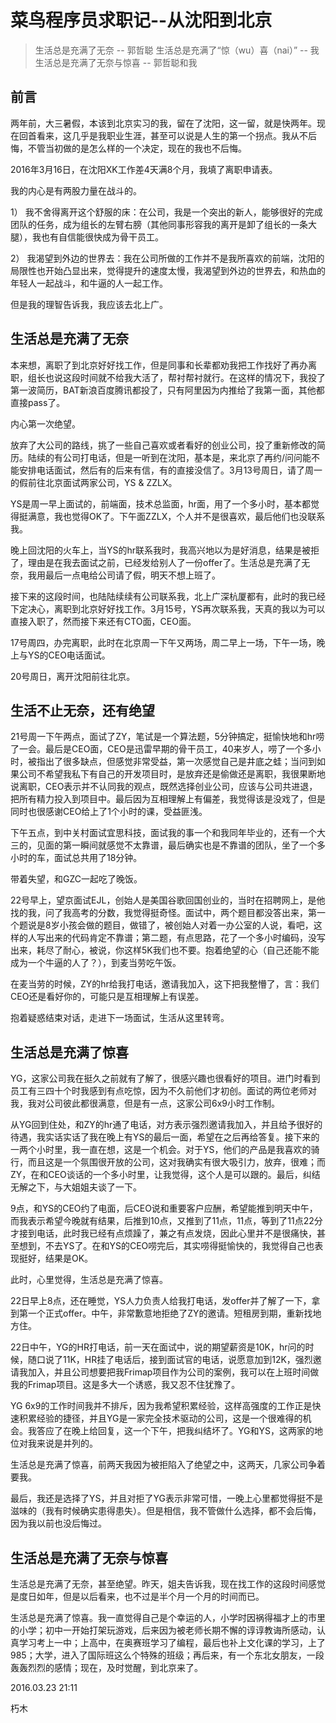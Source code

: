 # 菜鸟程序员求职记--从沈阳到北京

>生活总是充满了无奈  -- 郭哲聪
>生活总是充满了“惊（wu）喜（nai）” -- 我
>生活总是充满了无奈与惊喜 -- 郭哲聪和我

## 前言

两年前，大三暑假，本该到北京实习的我，留在了沈阳，这一留，就是快两年。现在回首看来，这几乎是我职业生涯，甚至可以说是人生的第一个拐点。我从不后悔，不管当初做的是怎么样的一个决定，现在的我也不后悔。

2016年3月16日，在沈阳XK工作差4天满8个月，我填了离职申请表。

我的内心是有两股力量在战斗的。

1） 我不舍得离开这个舒服的床：在公司，我是一个突出的新人，能够很好的完成团队的任务，成为组长的左臂右膀（其他同事形容我的离开是卸了组长的一条大腿），我也有自信能很快成为骨干员工。

2） 我渴望到外边的世界去：我在公司所做的工作并不是我所喜欢的前端，沈阳的局限性也开始凸显出来，觉得提升的速度太慢，我渴望到外边的世界去，和热血的年轻人一起战斗，和牛逼的人一起工作。

但是我的理智告诉我，我应该去北上广。

## 生活总是充满了无奈

本来想，离职了到北京好好找工作，但是同事和长辈都劝我把工作找好了再办离职，组长也说这段时间就不给我大活了，帮衬帮衬就行。在这样的情况下，我投了第一波简历，BAT新浪百度腾讯都投了，只有阿里因为内推给了我第一面，其他都直接pass了。

内心第一次绝望。

放弃了大公司的路线，挑了一些自己喜欢或者看好的创业公司，投了重新修改的简历。陆续的有公司打电话，但是一听到在沈阳，基本是，来北京了再约/问问能不能安排电话面试，然后有的后来有信，有的直接没信了。3月13号周日，请了周一的假前往北京面试两家公司，YS & ZZLX。

YS是周一早上面试的，前端面，技术总监面，hr面，用了一个多小时，基本都觉得挺满意，我也觉得OK了。下午面ZZLX，个人并不是很喜欢，最后他们也没联系我。

晚上回沈阳的火车上，当YS的hr联系我时，我高兴地以为是好消息，结果是被拒了，理由是在我去面试之前，已经发给别人了一份offer了。生活总是充满了无奈，我用最后一点电给公司请了假，明天不想上班了。

接下来的这段时间，也陆陆续续有公司联系我，北上广深杭厦都有，此时的我已经下定决心，离职到北京好好找工作。3月15号，YS再次联系我，天真的我以为可以直接入职了，然而接下来还有CTO面，CEO面。

17号周四，办完离职，此时在北京周一下午又两场，周二早上一场，下午一场，晚上与YS的CEO电话面试。

20号周日，离开沈阳前往北京。

## 生活不止无奈，还有绝望

21号周一下午两点，面试了ZY，笔试是一个算法题，5分钟搞定，挺愉快地和hr唠了一会。最后是CEO面，CEO是迅雷早期的骨干员工，40来岁人，唠了一个多小时，被指出了很多缺点，但感觉非常受益，第一次感觉自己是井底之蛙；当问到如果公司不希望我私下有自己的开发项目时，是放弃还是偷做还是离职，我很果断地说离职，CEO表示并不认同我的观点，既然选择创业公司，应该与公司共进退，把所有精力投入到项目中。最后因为互相理解上有偏差，我觉得该是没戏了，但是同时也很感谢CEO给上了1个小时的课，受益匪浅。

下午五点，到中关村面试宜思科技，面试我的事一个和我同年毕业的，还有一个大三的，见面的第一瞬间就感觉不太靠谱，最后确实也是不靠谱的团队，坐了一个多小时的车，面试总共用了18分钟。

带着失望，和GZC一起吃了晚饭。

22号早上，望京面试EJL，创始人是美国谷歌回国创业的，当时在招聘网上，是他找的我，问了我高考的分数，我觉得挺奇怪。面试中，两个题目都没答出来，第一个题说是8岁小孩会做的题目，做错了，被创始人对着一办公室的人说，看吧，这样的人写出来的代码肯定不靠谱；第二题，有点思路，花了一个多小时编码，没写出来，耗尽了耐心，被说，你这样5K我们也不要。抱着绝望的心（自己还能不能成为一个牛逼的人了？），到麦当劳吃午饭。

在麦当劳的时候，ZY的hr给我打电话，邀请我加入，这下把我整懵了，言：我们CEO还是看好你的，可能只是互相理解上有误差。

抱着疑惑结束对话，走进下一场面试，生活从这里转弯。

## 生活总是充满了惊喜


YG，这家公司我在挺久之前就有了解了，很感兴趣也很看好的项目。进门时看到员工有三四十个时我感到有点吃惊，因为不久前他们才初创。面试的两位老师对我，我对公司彼此都很满意，但是有一点，这家公司6x9小时工作制。

从YG回到住处，和ZY的hr通了电话，对方表示强烈邀请我加入，并且给予很好的待遇，我实话实话了我在晚上有YS的最后一面，希望在之后再给答复。接下来的一两个小时里，我一直在想，这是一个机会。对于YS，他们的产品是我喜欢的骑行，而且这是一个氛围很开放的公司，这对我确实有很大吸引力，放弃，很难；而ZY，在和CEO谈话的一个多小时里，让我觉得，这个人是可以跟的。最后，纠结无解之下，与大姐姐夫谈了一下。

9点，和YS的CEO约了电面，后CEO说和重要客户应酬，希望能推到明天中午，而我表示希望今晚就有结果，后推到10点，又推到了11点，11点，等到了11点22分才接到电话，此时我已经有点烦躁了，兼之有点发烧，因此心里并不是很痛快，甚至想到，不去YS了。在和YS的CEO唠完后，其实唠得挺愉快的，我觉得自己也表现挺好，结果是OK。

此时，心里觉得，生活总是充满了惊喜。

22日早上8点，还在睡觉，YS人力负责人给我打电话，发offer并了解了一下，拿到第一个正式offer。中午，非常歉意地拒绝了ZY的邀请。短租房到期，重新找地方住。

22日中午，YG的HR打电话，前一天在面试中，说的期望薪资是10K，hr问的时候，随口说了11K，HR挂了电话后，接到面试官的电话，说愿意加到12K，强烈邀请我加入，并且公司想要把我Frimap项目作为公司的案例，我可以在上班时间做我的Frimap项目。这是多大一个诱惑，我又忍不住犹豫了。

YG 6x9的工作时间我并不排斥，因为我希望积累经验，这样高强度的工作正是快速积累经验的捷径，并且YG是一家完全技术驱动的公司，这是一个很难得的机会。我答应了在晚上给回复，这一个下午，把我纠结坏了。YG和YS，这两家的地位对我来说是并列的。

生活总是充满了惊喜，前两天我因为被拒陷入了绝望之中，这两天，几家公司争着要我。

最后，我还是选择了YS，并且对拒了YG表示非常可惜，一晚上心里都觉得挺不是滋味的（我有时候确实患得患失）。但是相信，我不管做什么选择，都不会后悔，因为我以前也没后悔过。

## 生活总是充满了无奈与惊喜

生活总是充满了无奈，甚至绝望。昨天，姐夫告诉我，现在找工作的这段时间感觉是度日如年，但是以后看来，也不过是半个月一个月的时间而已。

生活总是充满了惊喜。我一直觉得自己是个幸运的人，小学时因祸得福才上的市里的小学；初中一开始打架玩游戏，后来因为被老师长期不懈的谆谆教诲所感动，认真学习考上一中；上高中，在奥赛班学习了编程，最后也补上文化课的学习，上了985；大学，进入了国际班这么个特殊的班级；再后来，有一个东北女朋友，一段轰轰烈烈的感情；现在，及时觉醒，到北京来了。

2016.03.23 21:11

朽木